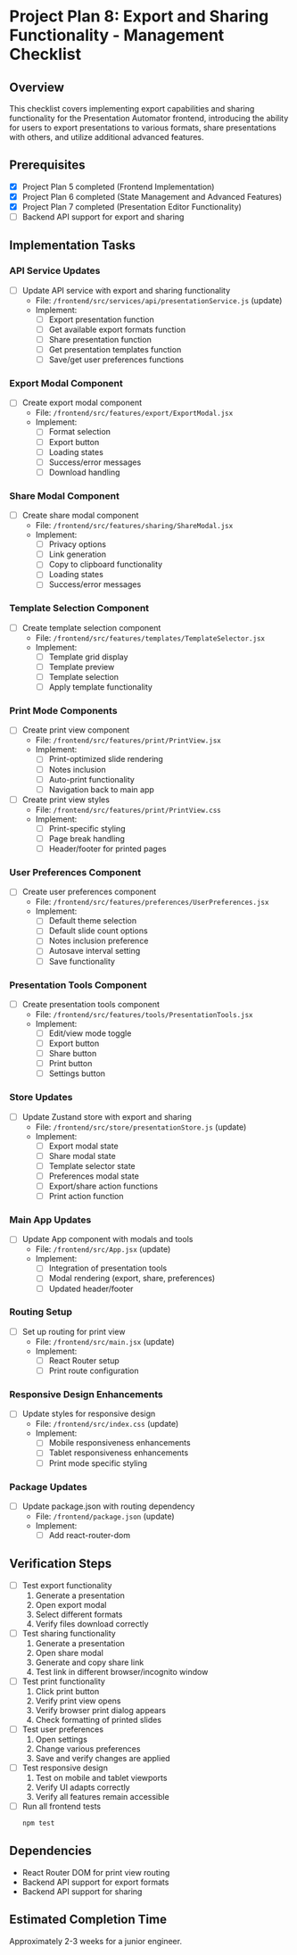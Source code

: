 # Project Plan 8: Export and Sharing Functionality - Management Checklist

## Overview
This checklist covers implementing export capabilities and sharing functionality for the Presentation Automator frontend, introducing the ability for users to export presentations to various formats, share presentations with others, and utilize additional advanced features.

## Prerequisites
- [x] Project Plan 5 completed (Frontend Implementation)
- [x] Project Plan 6 completed (State Management and Advanced Features)
- [x] Project Plan 7 completed (Presentation Editor Functionality)
- [ ] Backend API support for export and sharing

## Implementation Tasks

### API Service Updates
- [ ] Update API service with export and sharing functionality
  - File: `/frontend/src/services/api/presentationService.js` (update)
  - Implement:
    - [ ] Export presentation function
    - [ ] Get available export formats function
    - [ ] Share presentation function
    - [ ] Get presentation templates function
    - [ ] Save/get user preferences functions

### Export Modal Component
- [ ] Create export modal component
  - File: `/frontend/src/features/export/ExportModal.jsx`
  - Implement:
    - [ ] Format selection
    - [ ] Export button
    - [ ] Loading states
    - [ ] Success/error messages
    - [ ] Download handling

### Share Modal Component
- [ ] Create share modal component
  - File: `/frontend/src/features/sharing/ShareModal.jsx`
  - Implement:
    - [ ] Privacy options
    - [ ] Link generation
    - [ ] Copy to clipboard functionality
    - [ ] Loading states
    - [ ] Success/error messages

### Template Selection Component
- [ ] Create template selection component
  - File: `/frontend/src/features/templates/TemplateSelector.jsx`
  - Implement:
    - [ ] Template grid display
    - [ ] Template preview
    - [ ] Template selection
    - [ ] Apply template functionality

### Print Mode Components
- [ ] Create print view component
  - File: `/frontend/src/features/print/PrintView.jsx`
  - Implement:
    - [ ] Print-optimized slide rendering
    - [ ] Notes inclusion
    - [ ] Auto-print functionality
    - [ ] Navigation back to main app
- [ ] Create print view styles
  - File: `/frontend/src/features/print/PrintView.css`
  - Implement:
    - [ ] Print-specific styling
    - [ ] Page break handling
    - [ ] Header/footer for printed pages

### User Preferences Component
- [ ] Create user preferences component
  - File: `/frontend/src/features/preferences/UserPreferences.jsx`
  - Implement:
    - [ ] Default theme selection
    - [ ] Default slide count options
    - [ ] Notes inclusion preference
    - [ ] Autosave interval setting
    - [ ] Save functionality

### Presentation Tools Component
- [ ] Create presentation tools component
  - File: `/frontend/src/features/tools/PresentationTools.jsx`
  - Implement:
    - [ ] Edit/view mode toggle
    - [ ] Export button
    - [ ] Share button
    - [ ] Print button
    - [ ] Settings button

### Store Updates
- [ ] Update Zustand store with export and sharing
  - File: `/frontend/src/store/presentationStore.js` (update)
  - Implement:
    - [ ] Export modal state
    - [ ] Share modal state
    - [ ] Template selector state
    - [ ] Preferences modal state
    - [ ] Export/share action functions
    - [ ] Print action function

### Main App Updates
- [ ] Update App component with modals and tools
  - File: `/frontend/src/App.jsx` (update)
  - Implement:
    - [ ] Integration of presentation tools
    - [ ] Modal rendering (export, share, preferences)
    - [ ] Updated header/footer

### Routing Setup
- [ ] Set up routing for print view
  - File: `/frontend/src/main.jsx` (update)
  - Implement:
    - [ ] React Router setup
    - [ ] Print route configuration

### Responsive Design Enhancements
- [ ] Update styles for responsive design
  - File: `/frontend/src/index.css` (update)
  - Implement:
    - [ ] Mobile responsiveness enhancements
    - [ ] Tablet responsiveness enhancements
    - [ ] Print mode specific styling

### Package Updates
- [ ] Update package.json with routing dependency
  - File: `/frontend/package.json` (update)
  - Implement:
    - [ ] Add react-router-dom

## Verification Steps
- [ ] Test export functionality
  1. Generate a presentation
  2. Open export modal
  3. Select different formats
  4. Verify files download correctly
- [ ] Test sharing functionality
  1. Generate a presentation
  2. Open share modal
  3. Generate and copy share link
  4. Test link in different browser/incognito window
- [ ] Test print functionality
  1. Click print button
  2. Verify print view opens
  3. Verify browser print dialog appears
  4. Check formatting of printed slides
- [ ] Test user preferences
  1. Open settings
  2. Change various preferences
  3. Save and verify changes are applied
- [ ] Test responsive design
  1. Test on mobile and tablet viewports
  2. Verify UI adapts correctly
  3. Verify all features remain accessible
- [ ] Run all frontend tests
  ```bash
  npm test
  ```

## Dependencies
- React Router DOM for print view routing
- Backend API support for export formats
- Backend API support for sharing

## Estimated Completion Time
Approximately 2-3 weeks for a junior engineer. 